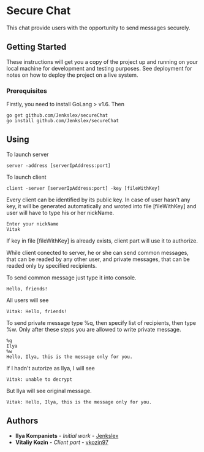# Secure Chat

This chat provide users with the opportunity to send messages securely.

## Getting Started

These instructions will get you a copy of the project up and running on your local machine for development and testing purposes. See deployment for notes on how to deploy the project on a live system.

### Prerequisites

Firstly, you need to install GoLang > v1.6. Then

```
go get github.com/Jenkslex/secureChat
go install github.com/Jenkslex/secureChat
``` 


## Using

To launch server
```
server -address [serverIpAddress:port]
``` 

To launch client 
```
client -server [serverIpAddress:port] -key [fileWithKey]
``` 

Every client can be identified by its public key. In case of user hasn't any key, it will be generated automatically and wroted into file [fileWithKey] and user will have to type his or her nickName.
```
Enter your nickName
Vitak
```
If key in file [fileWithKey] is already exists, client part will use it to authorize.

While client conected to server, he or she can send common messages, that can be readed by any other user, and private messages, that can be readed only by specified recipients.

To send common message just type it into console.
```
Hello, friends!
``` 

All users will see
```
Vitak: Hello, friends!
``` 

To send private message type %q, then specify list of recipients, then type %w. Only after these steps you are allowed to write private message.

```
%q
Ilya
%w
Hello, Ilya, this is the message only for you.
``` 

If I hadn't autorize as Ilya, I will see
```
Vitak: unable to decrypt
```
But Ilya will see original message.
```
Vitak: Hello, Ilya, this is the message only for you.
```


## Authors

* **Ilya Kompaniets** - *Initial work* - [Jenkslex](https://github.com/Jenkslex)
* **Vitaliy Kozin** - *Client part* - [vkozin97](https://github.com/vkozin97)